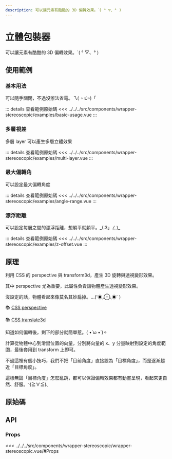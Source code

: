 ```yaml
---
description: 可以讓元素有酷酷的 3D 偏轉效果。ˋ( ° ▽、° )
---
```


<script setup>
import SourceLinkList from '../../../src/components/source-link-list.vue'

import BasicUsage from '../../../src/components/wrapper-stereoscopic/examples/basic-usage.vue'
import MultiLayer from '../../../src/components/wrapper-stereoscopic/examples/multi-layer.vue'
import AngleRange from '../../../src/components/wrapper-stereoscopic/examples/angle-range.vue'
import ZOffset from '../../../src/components/wrapper-stereoscopic/examples/z-offset.vue'
</script>

# 立體包裝器 <Badge type="info" text="wrapper" />

可以讓元素有酷酷的 3D 偏轉效果。ˋ( ° ▽、° )

## 使用範例

### 基本用法

可以隨手關閉，不過沒辦法省電。乁( ◔ ௰◔)「

<basic-usage/>

::: details 查看範例原始碼
<<< ../../../src/components/wrapper-stereoscopic/examples/basic-usage.vue
:::

### 多層視差

多層 layer 可以產生多層立體效果

<multi-layer/>

::: details 查看範例原始碼
<<< ../../../src/components/wrapper-stereoscopic/examples/multi-layer.vue
:::

### 最大偏轉角

可以設定最大偏轉角度

<angle-range/>

::: details 查看範例原始碼
<<< ../../../src/components/wrapper-stereoscopic/examples/angle-range.vue
:::

### 漂浮距離

可以設定每層之間的漂浮距離，想躺平就躺平。\_(:3」ㄥ)\_

<z-offset/>

::: details 查看範例原始碼
<<< ../../../src/components/wrapper-stereoscopic/examples/z-offset.vue
:::

## 原理

利用 CSS 的 perspective 與 transform3d，產生 3D 旋轉與透視變形效果。

其中 perspective 尤為重要，此屬性負責讓物體產生透視變形效果。

沒設定的話，物體看起來像莫名其妙扁掉。...('◉◞⊖◟◉` )

📚 [CSS perspective](https://developer.mozilla.org/zh-CN/docs/Web/CSS/perspective)

📚 [CSS translate3d](https://developer.mozilla.org/zh-TW/docs/Web/CSS/transform-function/translate3d)

知道如何偏轉後，剩下的部分就簡單惹。( •̀ ω •́ )✧

計算從物體中心到滑鼠位置的向量，分別將向量的 x、y 分量映射到設定的角度範圍，最後套用到 transform 上即可。

不過這裡有個小技巧，我們不把「目前角度」直接設為「目標角度」，而是逐漸趨近「目標角度」。

這樣無論「目標角度」怎麼亂跳，都可以保證偏轉效果都有動畫呈現，看起來更自然、舒服。◝(≧∀≦)◟

## 原始碼

<source-link-list name="wrapper-stereoscopic"/>

## API

### Props

<<< ../../../src/components/wrapper-stereoscopic/wrapper-stereoscopic.vue/#Props
